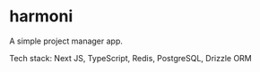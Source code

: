 # harmoni

A simple project manager app.

Tech stack: Next JS, TypeScript, Redis, PostgreSQL, Drizzle ORM
